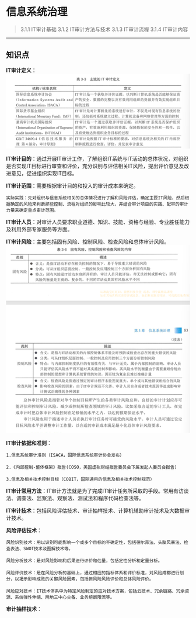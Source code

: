 # 信息系统治理  

> 3.1.1 IT审计基础
> 3.1.2 IT审计方法与技术
> 3.1.3 IT审计流程
> 3.1.4 IT审计内容
***

## 知识点  

**IT审计定义**：
![alt text](image-1.png)

**IT审计目的**：通过开展IT审计工作，了解组织IT系统与IT活动的总体状况，对组织是否实现IT目标进行审查和评价，充分识别与评估相关IT风险，提出评价意见及改进意见，促进组织实现IT目标。

**IT审计范围**：需要根据审计目的和投入的审计成本来确定。

    实际实践：先对组织与信息系统相关的总体情况进行了解和风险评估，确定主要IT风险，然后根据确定的风险来判断那些控制、流程对组织的影响比较大，并结合审计项目的实践、配审的审计力量来确定重点审计范围。

**IT审计人员**：对审计人员要求职业道德、知识、技能、资格与经验、专业胜任能力及利用外部专家服务等方面。

**IT审计风险**：主要包括固有风险、控制风险、检查风险和总体审计风险。
![alt text](image-2.png)

**IT审计依据和准则**：

    1.信息系统审计准则（ISACA，国际信息系统审计协会发布）  

    2.《内部控制-整体框架》报告(COSO，美国虚拟财经报告委员会下属发起人委员会报告)

    3.信息及相关技术控制目标（COBIT，国际通用的信息及相关技术控制规范）

**IT审计常用方法**：IT审计方法就是为了完成IT审计任务所采取的手段。常用有访谈法、调查法、监察法、观察法、测试法和程序代码检查法等。  

**IT审计技术**：包括风险评估技术、审计抽样技术、计算机辅助审计技术及大数据审计技术。  

**风险评估技术**：

    风险识别技术：用以识别可能影响一个或多个目标的不确定性，包括德尔菲法、头脑风暴法、检查表法、SWOT技术及图解技术等。

    风险分析技术：是对风险影响和后果进行评价和估量，包括定性分析和定量分析。

    风险评价技术：是在风险分析的基础上，通过相应的指标体系和评价标准，对风险成都进行划分，以揭示影响成败的关键风险因素，包括担风险风险评价和总体风险评价。

    风险应对技术：IT技术体系中为特定风险制定的应对技术方案，包括云技术、冗余链路、冗余资源、系统弹性伸缩、两地三中心灾备、业务熔断限流等。

**审计抽样技术**：